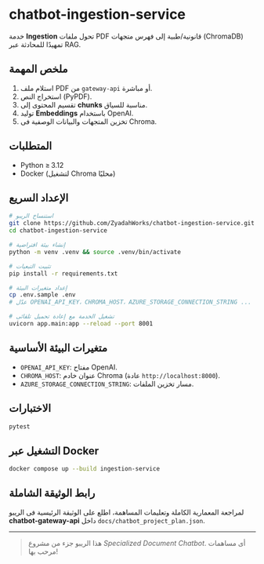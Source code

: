# chatbot-ingestion-service

خدمة **Ingestion** تحول ملفات PDF قانونية/طبية إلى فهرس متجهات (ChromaDB) تمهيدًا للمحادثة عبر RAG.

## ملخص المهمة

1. استلام ملف PDF من `gateway-api` أو مباشرة.
2. استخراج النص (PyPDF).
3. تقسيم المحتوى إلى **chunks** مناسبة للسياق.
4. توليد **Embeddings** باستخدام OpenAI.
5. تخزين المتجهات والبيانات الوصفية فى Chroma.

## المتطلبات

- Python ≥ 3.12
- Docker (لتشغيل Chroma محليًا)

## الإعداد السريع

```bash
# استنساخ الريبو
git clone https://github.com/ZyadahWorks/chatbot-ingestion-service.git
cd chatbot-ingestion-service

# إنشاء بيئة افتراضية
python -m venv .venv && source .venv/bin/activate

# تثبيت التبعيات
pip install -r requirements.txt

# إعداد متغيرات البيئة
cp .env.sample .env
# عدّل OPENAI_API_KEY، CHROMA_HOST، AZURE_STORAGE_CONNECTION_STRING ...

# تشغيل الخدمة مع إعادة تحميل تلقائى
uvicorn app.main:app --reload --port 8001
```

## متغيرات البيئة الأساسية

- `OPENAI_API_KEY`: مفتاح OpenAI.
- `CHROMA_HOST`: عنوان خادم Chroma (عادة `http://localhost:8000`).
- `AZURE_STORAGE_CONNECTION_STRING`: مسار تخزين الملفات.

## الاختبارات

```bash
pytest
```

## التشغيل عبر Docker

```bash
docker compose up --build ingestion-service
```

## رابط الوثيقة الشاملة

لمراجعة المعمارية الكاملة وتعليمات المساهمة، اطلع على الوثيقة الرئيسية فى الريبو **chatbot-gateway-api** داخل `docs/chatbot_project_plan.json`.

---

> هذا الريبو جزء من مشروع *Specialized Document Chatbot*. أى مساهمات مرحب بها!


